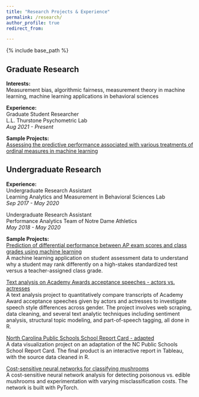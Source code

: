 ```yaml
---
title: "Research Projects & Experience"
permalink: /research/
author_profile: true
redirect_from:

---
```


{% include base_path %}

Graduate Research
-------
**Interests:**  
Measurement bias, algorithmic fairness, measurement theory in machine learning, machine learning applications in behavioral sciences  

**Experience:**    
Graduate Student Researcher   
L.L. Thurstone Psychometric Lab   
*Aug 2021 - Present*

**Sample Projects:**  
[Assessing the predictive performance associated with various treatments of ordinal measures in machine learning](https://doi.org/10.35566/jbds/v2n2/suzuki)
   
Undergraduate Research
-------
**Experience:**    
Undergraduate Research Assistant  
Learning Analytics and Measurement in Behavioral Sciences Lab   
*Sep 2017 - May 2020*


Undergraduate Research Assistant   
Performance Analytics Team of Notre Dame Athletics   
*May 2018 - May 2020*

**Sample Projects:**  
[Prediction of differential performance between AP exam scores and class grades using machine learning](https://doi.org/10.3389/feduc.2022.1007779)   
A machine learning application on student assessment data to understand why a student may rank differently on a high-stakes standardized test versus a teacher-assigned class grade.

[Text analysis on Academy Awards acceptance speeches - actors vs. actresses](https://github.com/honokasuzuki/academy-awards)   
A text analysis project to quantitatively compare transcripts of Academy Award acceptance speeches given by actors and actresses to investigate speech style differences across gender. The project involves web scraping, data cleaning, and several text analytic techniques including sentiment analysis, structural topic modeling, and part-of-speech tagging, all done in R.

[North Carolina Public Schools School Report Card - adapted](https://github.com/honokasuzuki/nc-publicschools)   
A data visualization project on an adaptation of the NC Public Schools School Report Card. The final product is an interactive report in Tableau, with the source data cleaned in R.

[Cost-sensitive neural networks for classifying mushrooms](https://github.com/honokasuzuki/poison-mushrooms)   
A cost-sensitive neural network analysis for detecting poisonous vs. edible mushrooms and experimentation with varying misclassification costs. The network is built with PyTorch.
